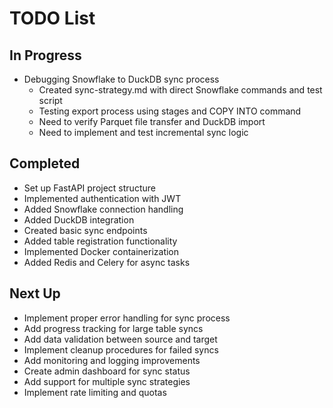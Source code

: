 # TODO List

## In Progress
- Debugging Snowflake to DuckDB sync process
  - Created sync-strategy.md with direct Snowflake commands and test script
  - Testing export process using stages and COPY INTO command
  - Need to verify Parquet file transfer and DuckDB import
  - Need to implement and test incremental sync logic

## Completed
- Set up FastAPI project structure
- Implemented authentication with JWT
- Added Snowflake connection handling
- Added DuckDB integration
- Created basic sync endpoints
- Added table registration functionality
- Implemented Docker containerization
- Added Redis and Celery for async tasks

## Next Up
- Implement proper error handling for sync process
- Add progress tracking for large table syncs
- Add data validation between source and target
- Implement cleanup procedures for failed syncs
- Add monitoring and logging improvements
- Create admin dashboard for sync status
- Add support for multiple sync strategies
- Implement rate limiting and quotas 